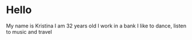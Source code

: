 # Hello
My name is Kristina
I am 32 years old
I work in a bank
I like to dance, listen to music and travel
